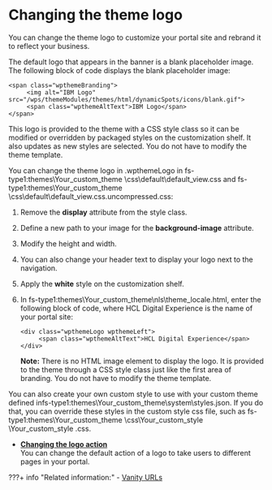 # Changing the theme logo

You can change the theme logo to customize your portal site and rebrand it to reflect your business.

The default logo that appears in the banner is a blank placeholder image. The following block of code displays the blank placeholder image:

```
<span class="wpthemeBranding">
     <img alt="IBM Logo" src="/wps/themeModules/themes/html/dynamicSpots/icons/blank.gif">
     <span class="wpthemeAltText">IBM Logo</span>
</span>
```

This logo is provided to the theme with a CSS style class so it can be modified or overridden by packaged styles on the customization shelf. It also updates as new styles are selected. You do not have to modify the theme template.

You can change the theme logo in .wpthemeLogo in fs-type1:themes\\Your\_custom\_theme \\css\\default\\default\_view.css and fs-type1:themes\\Your\_custom\_theme \\css\\default\\default\_view.css.uncompressed.css:

1.  Remove the **display** attribute from the style class.

2.  Define a new path to your image for the **background-image** attribute.

3.  Modify the height and width.

4.  You can also change your header text to display your logo next to the navigation.
5.  Apply the **white** style on the customization shelf.

6.  In fs-type1:themes\\Your\_custom\_theme\\nls\\theme\_locale.html, enter the following block of code, where HCL Digital Experience is the name of your portal site:

    ```
    <div class="wpthemeLogo wpthemeLeft">
         <span class="wpthemeAltText">HCL Digital Experience</span>
    </div>
    ```

    **Note:** There is no HTML image element to display the logo. It is provided to the theme through a CSS style class just like the first area of branding. You do not have to modify the theme template.


You can also create your own custom style to use with your custom theme defined infs-type1:themes\\Your\_custom\_theme\\system\\styles.json. If you do that, you can override these styles in the custom style css file, such as fs-type1:themes\\Your\_custom\_theme \\css\\Your\_custom\_style \\Your\_custom\_style .css.

-   **[Changing the logo action](themeopt_change_logo_action.md)**  
 You can change the default action of a logo to take users to different pages in your portal.


???+ info "Related information:"
     - [Vanity URLs](../../../../manage_content/wcm_delivery/vanity_url/index.md)

